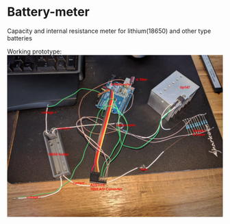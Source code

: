 # Battery-meter
Capacity and internal resistance meter for lithium(18650) and other type batteries


Working prototype:
![alt text](https://raw.githubusercontent.com/Perr/Battery-meter/master/prototype_expl.jpg)
